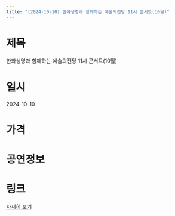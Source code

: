 ```yaml
---
title: "(2024-10-10) 한화생명과 함께하는 예술의전당 11시 콘서트(10월)"
---
```


# 제목
한화생명과 함께하는 예술의전당 11시 콘서트(10월)

# 일시
2024-10-10

# 가격


# 공연정보


# 링크
[자세히 보기](https://www.sac.or.kr/site/main/show/show_view?SN=60168, "https://www.sac.or.kr/site/main/show/show_view?SN=60168")
